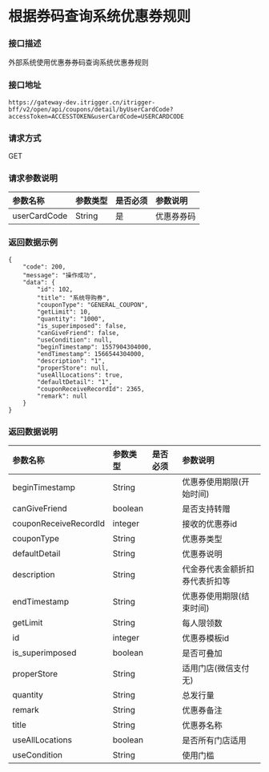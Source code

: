 # 根据券码查询系统优惠券规则

### 接口描述

外部系统使用优惠券券码查询系统优惠券规则

### 接口地址

```text
https://gateway-dev.itrigger.cn/itrigger-bff/v2/open/api/coupons/detail/byUserCardCode?accessToken=ACCESSTOKEN&userCardCode=USERCARDCODE
```

### 请求方式

GET

### 请求参数说明

| 参数名称 | 参数类型 | 是否必须 | 参数说明 |
| :--- | :--- | :--- | :--- |
| userCardCode | String | 是 | 优惠券券码 |

### 返回数据示例

```text
{
    "code": 200,
    "message": "操作成功",
    "data": {
        "id": 102,
        "title": "系统导购券",
        "couponType": "GENERAL_COUPON",
        "getLimit": 10,
        "quantity": "1000",
        "is_superimposed": false,
        "canGiveFriend": false,
        "useCondition": null,
        "beginTimestamp": 1557904304000,
        "endTimestamp": 1566544304000,
        "description": "1",
        "properStore": null,
        "useAllLocations": true,
        "defaultDetail": "1",
        "couponReceiveRecordId": 2365,
        "remark": null
    }
}
```

### 返回数据说明

| 参数名称 | 参数类型 | 是否必须 | 参数说明 |
| :--- | :--- | :--- | :--- |
| beginTimestamp | String |  | 优惠券使用期限\(开始时间\) |
| canGiveFriend | boolean |  | 是否支持转赠 |
| couponReceiveRecordId | integer |  | 接收的优惠券id |
| couponType | String |  | 优惠券类型 |
| defaultDetail | String |  | 优惠券说明 |
| description | String |  | 代金券代表金额折扣券代表折扣等 |
| endTimestamp | String |  | 优惠券使用期限\(结束时间\) |
| getLimit | String |  | 每人限领数 |
| id | integer |  | 优惠券模板id |
| is\_superimposed | boolean |  | 是否可叠加 |
| properStore | String |  | 适用门店\(微信支付无\) |
| quantity | String |  | 总发行量 |
| remark | String |  | 优惠券备注 |
| title | String |  | 优惠券名称 |
| useAllLocations | boolean |  | 是否所有门店适用 |
| useCondition | String |  | 使用门槛 |



